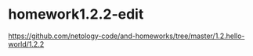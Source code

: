 # homework1.2.2-edit
https://github.com/netology-code/and-homeworks/tree/master/1.2.hello-world/1.2.2

